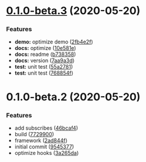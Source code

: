 # [0.1.0-beta.3](https://github.com/Qymh/vuex-pro/compare/v0.1.0-beta.2...v0.1.0-beta.3) (2020-05-20)


### Features

* **demo:** optimize demo ([2fb4e2f](https://github.com/Qymh/vuex-pro/commit/2fb4e2fe3ae8bb219f64c87667193d1585a16751))
* **docs:** optimize ([10e581e](https://github.com/Qymh/vuex-pro/commit/10e581ec8528723733a0d264cd9a4539678b8c60))
* **docs:** readme ([b738358](https://github.com/Qymh/vuex-pro/commit/b7383586d8bc7d54cf610e7127a148e88c3d6b19))
* **docs:** version ([7aa9a3d](https://github.com/Qymh/vuex-pro/commit/7aa9a3d42d4edeac085f16a322a5e7d8e54e2671))
* **test:** unit test ([55a2781](https://github.com/Qymh/vuex-pro/commit/55a2781d48c64a471d9eb239850209daff738ca0))
* **test:** unit test ([768854f](https://github.com/Qymh/vuex-pro/commit/768854f7b8804f1938754478829a23796a1bbbe7))



# 0.1.0-beta.2 (2020-05-20)


### Features

* add subscribes ([46bcaf4](https://github.com/Qymh/vuex-pro/commit/46bcaf423eef2ce54c10f3d763d47086fca2afe7))
* build ([7729900](https://github.com/Qymh/vuex-pro/commit/77299003f43c224033097d18674e9d21467187fc))
* framework ([2ad844f](https://github.com/Qymh/vuex-pro/commit/2ad844f3bd638ea2388d0f1b2a7cca0cc3de215a))
* initial commit ([9545377](https://github.com/Qymh/vuex-pro/commit/954537735effc6ea902823f22f7dd5b874226233))
* optimize hooks ([3a265da](https://github.com/Qymh/vuex-pro/commit/3a265dac38e0d35603a22ab54cfac68f1fcb2afe))



